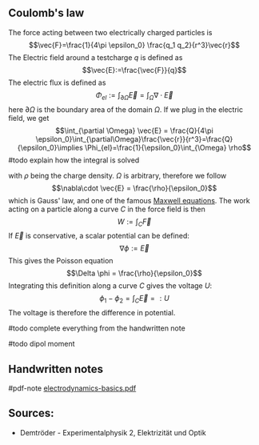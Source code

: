 

## Coulomb's law
The force acting between two electrically charged particles is
$$\vec{F}=\frac{1}{4\pi \epsilon_0} \frac{q_1 q_2}{r^3}\vec{r}$$
The Electric field around a testcharge $q$ is defined as
$$\vec{E}:=\frac{\vec{F}}{q}$$
The electric flux is defined as 
$$\Phi_{el}:=\int_{\partial \Omega} \vec{E} = \int_\Omega \nabla\cdot\vec{E}$$
here $\partial \Omega$ is the boundary area of the domain $\Omega$. If we plug in the electric field, we get
$$\int_{\partial \Omega} \vec{E} = \frac{Q}{4\pi \epsilon_0}\int_{\partial\Omega}\frac{\vec{r}}{r^3}=\frac{Q}{\epsilon_0}\implies \Phi_{el}=\frac{1}{\epsilon_0}\int_{\Omega} \rho$$
#todo explain how the integral is solved

with $\rho$ being the charge density. $\Omega$ is arbitrary, therefore we follow
$$\nabla\cdot \vec{E} = \frac{\rho}{\epsilon_0}$$
which is Gauss' law, and one of the famous [Maxwell equations](Maxwell%20equations.md). 
The work acting on a particle along a curve $C$ in the force field is then
$$W:=\int_C \vec{F}$$
If $\vec{E}$ is conservative, a scalar potential can be defined:
$$\nabla\phi:=\vec{E}$$
This gives the Poisson equation
$$\Delta \phi = \frac{\rho}{\epsilon_0}$$
Integrating this definition along a curve $C$ gives the voltage $U$:
$$\phi_1 - \phi_2 = \int_C \vec{E} =: U$$
The voltage is therefore the difference in potential.

#todo complete everything from the handwritten note




#todo dipol moment



## Handwritten notes
#pdf-note [electrodynamics-basics.pdf](electrodynamics-basics.pdf)


## Sources:
- Demtröder - Experimentalphysik 2, Elektrizität und Optik


